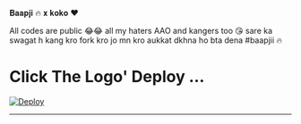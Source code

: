 
𝐁𝐚𝐚𝐩𝐣𝐢 🔥 𝐱 𝐤𝐨𝐤𝐨 ❤️

All codes are public 😂😂 all my haters AAO and kangers too 😘 sare ka swagat h kang kro fork kro jo mn kro aukkat dkhna ho bta dena #baapjii 🔥

# Click The Logo' Deploy ...

[![Deploy](https://telegra.ph/file/46d0a66fe976ba4ce2a4f.jpg)](https://heroku.com/deploy?template=https://github.com/Baapjiiiiii/baapjixkoko)

------------------------------------------------





